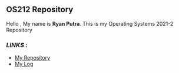 ## OS212 Repository

Hello , My name is **Ryan Putra**.
This is my Operating Systems 2021-2 Repository

### *LINKS :*
- [My Repository](https://github.com/ryanputraa/os212)
- [My Log](https://ryanputraa.github.io/os212/TXT/mylog.txt)
